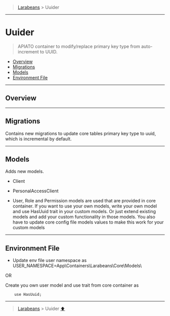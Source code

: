 > [Larabeans](README.md) > Uuider

---

# Uuider

> APIATO container to modify/replace primary key type from auto-increment to UUID.

* [Overview](#overview)
* [Migrations](#migrations)
* [Models](#models)
* [Environment File](#environment-file)

---

## Overview

---

## Migrations

Contains new migrations to update core tables primary key type to uuid, which is incremental by default.

---

## Models

Adds new models.

- Client
- PersonalAccessClient

- User, Role and Permission models are used that are provided in core container. If you want to use your own
  models, write your own model and use HasUuid trait in your custom models. Or just extend existing models and add your
  custom functionality in those models. You also have to update core config file models values to make this
  work for your custom models

---

## Environment File

- Update env file user namespace as USER_NAMESPACE=App\Containers\Larabeans\Core\Models\

OR

Create you own user model and use trait from core container as

```phpt
    use HasUuid;
```

---
> [Larabeans](README.md) > Uuider [⬆](#uuider)
